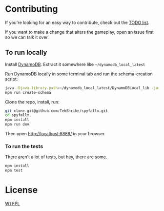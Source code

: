 # Contributing

If you're looking for an easy way to contribute, check out the [TODO list](./todo.md).

If you want to make a change that alters the gameplay, open an issue first so we can talk it over.

## To run locally

Install [DynamoDB](https://docs.aws.amazon.com/amazondynamodb/latest/developerguide/DynamoDBLocal.html).  Extract it somewhere like `~/dynamodb_local_latest`

Run DynamoDB locally in some terminal tab and run the schema-creation script:

```sh
java -Djava.library.path=~/dynamodb_local_latest/DynamoDBLocal_lib -jar ~/dynamodb_local_latest/DynamoDBLocal.jar -sharedDb
npm run create-schema
```

Clone the repo, install, run:

```sh
git clone git@github.com:TehShrike/spyfallx.git
cd spyfallx
npm install
npm run dev
```

Then open <http://localhost:8888/> in your browser.

### To run the tests

There aren't a lot of tests, but hey, there are some.

```sh
npm install
npm test
```

# License

[WTFPL](http://wtfpl2.com)
